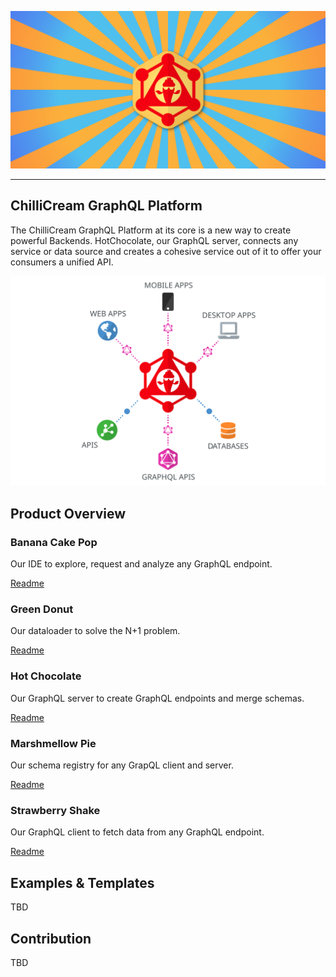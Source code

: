 ![ChilliCream GraphQL Platform](assets/chillicream-graphql-banner.svg)

---

## ChilliCream GraphQL Platform

The ChilliCream GraphQL Platform at its core is a new way to create powerful Backends. HotChocolate, our GraphQL server, connects any service or data source and creates a cohesive service out of it to offer your consumers a unified API.

![ChilliCream GraphQL Platform](assets/chillicream-graphql-platform.svg)

## Product Overview

### Banana Cake Pop

Our IDE to explore, request and analyze any GraphQL endpoint.

[Readme](src/BananaCakePop/README.md)

### Green Donut

Our dataloader to solve the N+1 problem.

[Readme](src/GreenDonut/README.md)

### Hot Chocolate

Our GraphQL server to create GraphQL endpoints and merge schemas.

[Readme](src/HotChocolate/README.md)

### Marshmellow Pie

Our schema registry for any GrapQL client and server.

[Readme](src/MarshmellowPie/README.md)

### Strawberry Shake

Our GraphQL client to fetch data from any GraphQL endpoint.

[Readme](src/StrawberryShake/README.md)

## Examples & Templates

TBD

## Contribution

TBD
